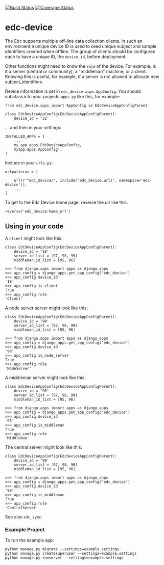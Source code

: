 [![Build Status](https://travis-ci.org/botswana-harvard/edc-device.svg?branch=develop)](https://travis-ci.org/botswana-harvard/edc-device)
[![Coverage Status](https://coveralls.io/repos/botswana-harvard/edc-device/badge.svg?branch=develop&service=github)](https://coveralls.io/github/botswana-harvard/edc-device?branch=develop)

# edc-device

The Edc supports multiple off-line data collection clients. In such an environment a unique device ID is used to seed unique subject and sample identifiers created when offline. The group of clients should be configured each to have a unique ID, the `device_id`, before deployment.

Other functions might need to know the `role` of the device. For example, is it a server (central or community), a "middleman" machine, or a client. Knowing this is useful, for example, if a server is not allowed to allocate new subject_identifiers.

Device information is set in `edc_device.apps.AppConfig`. You should subclass into your projects `apps.py` like this, for example:

    from edc_device.apps import AppConfig as EdcDeviceAppConfigParent
    
    class EdcDeviceAppConfig(EdcDeviceAppConfigParent):
        device_id = '32'

... and then in your settings:

    INSTALLED_APPS = [
        ...
        my_app.apps.EdcDeviceAppConfig,
        myapp.apps.AppConfig',
    ]

Include in your `urls.py`:

    urlpatterns = [
        ...
        url(r'^edc_device/', include('edc_device.urls', namespace='edc-device')),
        ...
    ]
    
To get to the Edc Device home page, reverse the url like this:

    reverse('edc_device:home_url')


## Using in your code
    

A `client` might look like this:

    class EdcDeviceAppConfig(EdcDeviceAppConfigParent):
        device_id = '18'
    	server_id_list = [97, 98, 99]
    	middleman_id_list = [95, 96]

	>>> from django.apps import apps as django_apps
	>>> app_config = django_apps.get_app_config('edc_device')
	>>> app_config.device_id
	'18'
	>>> app_config.is_client
	True
    >>> app_config.role
    'Client'

A node server server might look like this:

    class EdcDeviceAppConfig(EdcDeviceAppConfigParent):
        device_id = '98'
        server_id_list = [97, 98, 99]
        middleman_id_list = [95, 96]

    >>> from django.apps import apps as django_apps
    >>> app_config = django_apps.get_app_config('edc_device')
    >>> app_config.device_id
    '98'
    >>> app_config.is_node_server
    True
    >>> app_config.role
    'NodeServer'

A middleman server might look like this:

    class EdcDeviceAppConfig(EdcDeviceAppConfigParent):
        device_id = '95'
        server_id_list = [97, 98, 99]
        middleman_id_list = [95, 96]

    >>> from django.apps import apps as django_apps
    >>> app_config = django_apps.get_app_config('edc_device')
    >>> app_config.device_id
    '95'
    >>> app_config.is_middleman
    True
    >>> app_config.role
    'Middleman'

The central server might look like this:

    class EdcDeviceAppConfig(EdcDeviceAppConfigParent):
        device_id = '99'
        server_id_list = [97, 98, 99]
        middleman_id_list = [95, 96]

    >>> from django.apps import apps as django_apps
    >>> app_config = django_apps.get_app_config('edc_device')
    >>> app_config.device_id
    '99'
    >>> app_config.is_middleman
    True
    >>> app_config.role
    'CentralServer'


See also `edc_sync`.


### Example Project

To run the example app:

    python manage.py migrate --settings=example.settings
    python manage.py createsuperuser --settings=example.settings
    python manage.py runserver --settings=example.settings